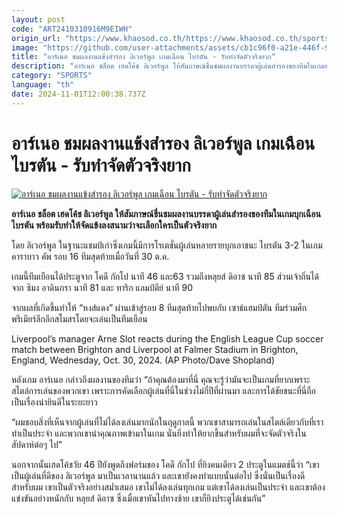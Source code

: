 ```yaml
---
layout: post
code: "ART2410310916M9EIWH"
origin_url: "https://www.khaosod.co.th/https://www.khaosod.co.th/sports/news_9484029"
image: "https://github.com/user-attachments/assets/cb1c96f0-a21e-446f-9430-4c803fcab827"
title: "อาร์เนอ ชมผลงานแข้งสำรอง ลิเวอร์พูล เกมเฉือน ไบรตัน - รับทำจัดตัวจริงยาก"
description: "อาร์เนอ ชล็อต เฮดโค้ช ลิเวอร์พูล ให้สัมภาษณ์ชื่นชมผลงานบรรดาผู้เล่นสำรองของทีมในเกมบุกเฉือน ไบรตัน พร้อมรับทำให้จัดแข้งลงสนามว่าจะเลือกใครเป็นตัวจริงยาก"
category: "SPORTS"
language: "th"
date: 2024-11-01T12:00:38.737Z
---
```


# อาร์เนอ ชมผลงานแข้งสำรอง ลิเวอร์พูล เกมเฉือน ไบรตัน - รับทำจัดตัวจริงยาก

[![อาร์เนอ ชมผลงานแข้งสำรอง ลิเวอร์พูล เกมเฉือน ไบรตัน - รับทำจัดตัวจริงยาก](https://www.khaosod.co.th/wpapp/uploads/2024/10/Arne-Slot-Brighton-8646.jpg "อาร์เนอ ชมผลงานแข้งสำรอง ลิเวอร์พูล เกมเฉือน ไบรตัน - รับทำจัดตัวจริงยาก")](https://www.khaosod.co.th/wpapp/uploads/2024/10/Arne-Slot-Brighton-8646.jpg)

**อาร์เนอ ชล็อต เฮดโค้ช ลิเวอร์พูล ให้สัมภาษณ์ชื่นชมผลงานบรรดาผู้เล่นสำรองของทีมในเกมบุกเฉือน ไบรตัน พร้อมรับทำให้จัดแข้งลงสนามว่าจะเลือกใครเป็นตัวจริงยาก**

โดย ลิเวอร์พูล ในฐานะแชมป์เก่าซึ่งเกมนี้มีการโรเตชั่นผู้เล่นหลายรายบุกเอาชนะ ไบรตัน 3-2 ในเกมคาราบาว คัพ รอบ 16 ทีมสุดท้ายเมื่อวันที่ 30 ต.ค.

เกมนี้ทีมเยือนได้ประตูจาก โคดี กักโป นาที 46 และ63 รวมถึงหลุยส์ ดิอาซ นาที 85 ส่วนเจ้าถิ่นได้จาก ซิมง อาดินกรา นาที 81 และ ทาริก แลมป์ตีย์ นาที 90

จากผลที่เกิดขึ้นทำให้ “หงส์แดง” ผ่านเข้าสู่รอบ 8 ทีมสุดท้ายไปพบกับ เซาธ์แฮมป์ตัน ทีมร่วมศึกพรีเมียร์ลีกอีกสโมสรโดยจะเล่นเป็นทีมเยือน

Liverpool’s manager Arne Slot reacts during the English League Cup soccer match between Brighton and Liverpool at Falmer Stadium in Brighton, England, Wednesday, Oct. 30, 2024. (AP Photo/Dave Shopland)



หลังเกม อาร์เนอ กล่าวถึงผลงานของทีมว่า “ถ้าคุณต้องมาที่นี่ คุณจะรู้ว่ามันจะเป็นเกมที่ยากเพราะสไตล์การเล่นของพวกเขา เพราะการคัดเลือกผู้เล่นที่นี่ในช่วงไม่กี่ปีที่ผ่านมา และการได้ชัยชนะที่นี่ถือเป็นเรื่องน่ายินดีในระยะยาว

“ผมชอบสิ่งที่เห็นจากผู้เล่นที่ไม่ได้ลงเล่นมากนักในฤดูกาลนี้ พวกเขาสามารถเล่นในสไตล์เดียวกับที่เราทำเป็นประจำ และพวกเขานำคุณภาพเข้ามาในเกม นั่นยิ่งทำให้ยากขึ้นสำหรับผมที่จะจัดตัวจริงในสัปดาห์ต่อๆ ไป”

นอกจากนั้นเฮดโค้ชวัย 46 ปียังพูดถึงฟอร์มของ โคดี กักโป ที่ยิงคนเดียว 2 ประตูในแมตช์นี้ว่า “เขาเป็นผู้เล่นที่ดีของ ลิเวอร์พูล มาเป็นเวลานานแล้ว และเขายังคงทำแบบนั้นต่อไป ซึ่งนั่นเป็นเรื่องดี สำหรับผม เขาเป็นตัวจริงอย่างสม่ำเสมอ เขาไม่ได้ลงเล่นทุกเกม แต่เขาได้ลงเล่นเป็นประจำ และเขาต้องแข่งขันอย่างหนักกับ หลุยส์ ดิอาซ ซึ่งเมื่อเขาหันไปทางซ้าย เขาก็ยิงประตูได้เช่นกัน”